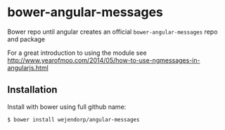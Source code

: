 bower-angular-messages
======================

Bower repo until angular creates an official `bower-angular-messages` repo and package

For a great introduction to using the module see
http://www.yearofmoo.com/2014/05/how-to-use-ngmessages-in-angularjs.html

## Installation
Install with bower using full github name:

    $ bower install wejendorp/angular-messages
